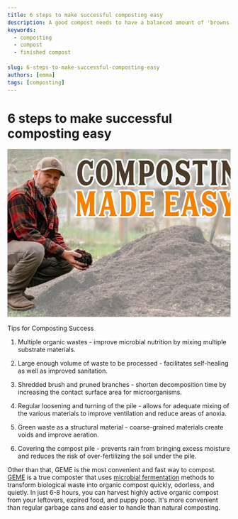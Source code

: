 ```yaml
---
title: 6 steps to make successful composting easy
description: A good compost needs to have a balanced amount of 'browns' and 'greens' components. 2. Cut the 'browns' and 'greens' into smaller pieces for faster composting. Spread them in layers on top of each other and add some healthy soil or old compost between the layers
keywords:
  - composting
  - compost
  - finished compost

slug: 6-steps-to-make-successful-composting-easy
authors: [emma]
tags: [composting]
---
```


# 6 steps to make successful composting easy

![finished compost](./img/img.png)

Tips for Composting Success
1. Multiple organic wastes - improve microbial nutrition by mixing multiple substrate materials.

2. Large enough volume of waste to be processed - facilitates self-healing as well as improved sanitation.

<!-- truncate -->

3. Shredded brush and pruned branches - shorten decomposition time by increasing the contact surface area for microorganisms.

4. Regular loosening and turning of the pile - allows for adequate mixing of the various materials to improve ventilation
and reduce areas of anoxia.

5. Green waste as a structural material - coarse-grained materials create voids and improve aeration.

6. Covering the compost pile - prevents rain from bringing excess moisture and reduces the risk of over-fertilizing 
the soil under the pile.

Other than that, GEME is the most convenient and fast way to compost.
[GEME](https://www.geme.bio/product/geme) is a true composter that uses [microbial fermentation](https://www.susupport.com/knowledge/fermentation/microbial-fermentation-simply-explained) methods to transform biological waste into organic compost quickly, 
odorless, and quietly. In just 6-8 hours, you can harvest highly active organic compost from your leftovers, expired food, 
and puppy poop. It's more convenient than regular garbage cans and easier to handle than natural composting. 


